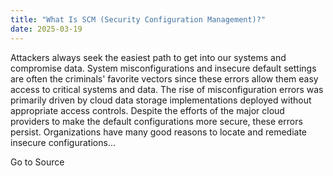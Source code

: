 ```yaml
---
title: "What Is SCM (Security Configuration Management)?"
date: 2025-03-19
---
```


Attackers always seek the easiest path to get into our systems and compromise data. System misconfigurations and insecure default settings are often the criminals' favorite vectors since these errors allow them easy access to critical systems and data. The rise of misconfiguration errors was primarily driven by cloud data storage implementations deployed without appropriate access controls. Despite the efforts of the major cloud providers to make the default configurations more secure, these errors persist. Organizations have many good reasons to locate and remediate insecure configurations...

Go to Source
